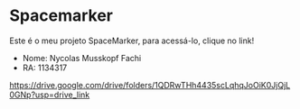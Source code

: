 # Spacemarker
Este é o meu projeto SpaceMarker, para acessá-lo, clique no link!

- Nome: Nycolas Musskopf Fachi
- RA: 1134317

https://drive.google.com/drive/folders/1QDRwTHh4435scLqhqJoOiK0JjQjL0GNp?usp=drive_link
